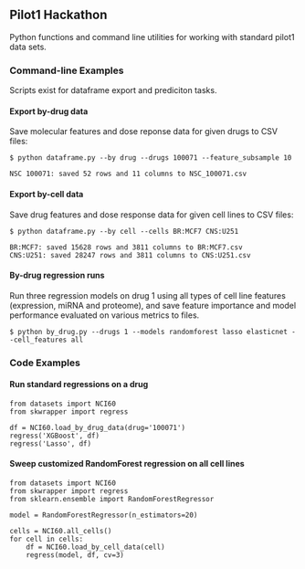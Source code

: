 ## Pilot1 Hackathon

Python functions and command line utilities for working with standard pilot1 data sets.

### Command-line Examples

Scripts exist for dataframe export and prediciton tasks.

#### Export by-drug data
Save molecular features and dose reponse data for given drugs to CSV files:
```
$ python dataframe.py --by drug --drugs 100071 --feature_subsample 10

NSC 100071: saved 52 rows and 11 columns to NSC_100071.csv
```

#### Export by-cell data
Save drug features and dose response data for given cell lines to CSV files:
```
$ python dataframe.py --by cell --cells BR:MCF7 CNS:U251

BR:MCF7: saved 15628 rows and 3811 columns to BR:MCF7.csv
CNS:U251: saved 28247 rows and 3811 columns to CNS:U251.csv
```

#### By-drug regression runs
Run three regression models on drug 1 using all types of cell line features (expression, miRNA and proteome), and
save feature importance and model performance evaluated on various metrics to files.
```
$ python by_drug.py --drugs 1 --models randomforest lasso elasticnet --cell_features all
```

### Code Examples

#### Run standard regressions on a drug

```
from datasets import NCI60
from skwrapper import regress

df = NCI60.load_by_drug_data(drug='100071')
regress('XGBoost', df)
regress('Lasso', df)
```

#### Sweep customized RandomForest regression on all cell lines
```
from datasets import NCI60
from skwrapper import regress
from sklearn.ensemble import RandomForestRegressor

model = RandomForestRegressor(n_estimators=20)

cells = NCI60.all_cells()
for cell in cells:
    df = NCI60.load_by_cell_data(cell)
    regress(model, df, cv=3)
```	



